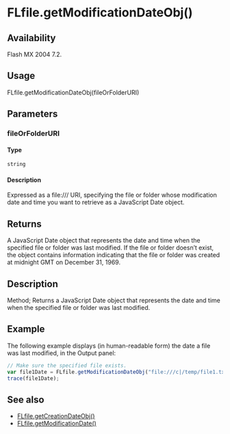 # FLfile.getModificationDateObj()

## Availability

Flash MX 2004 7.2.

## Usage

FLfile.getModificationDateObj(fileOrFolderURI)

## Parameters

### **fileOrFolderURI**

#### Type

```typescript
string
```

#### Description

Expressed as a file:/// URI, specifying the file or folder whose modification date and time you want to retrieve as a JavaScript Date object.

## Returns

A JavaScript Date object that represents the date and time when the specified file or folder was last modified. If the file or folder doesn’t exist, the object contains information indicating that the file or folder was created at midnight GMT on December 31, 1969.

## Description

Method; Returns a JavaScript Date object that represents the date and time when the specified file or folder was last modified.

## Example

The following example displays (in human-readable form) the date a file was last modified, in the Output panel:

```javascript
// Make sure the specified file exists.
var file1Date = FLfile.getModificationDateObj("file:///c|/temp/file1.txt");
trace(file1Date);
```

## See also

- [FLfile.getCreationDateObj()](../FLfile_object/FLfile5.md)
- [FLfile.getModificationDate()](../FLfile_object/FLfile6.md)
